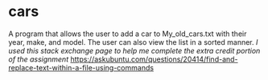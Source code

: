 # cars
A program that allows the user to add a car to My_old_cars.txt with their year, make, and model.
The user can also view the list in a sorted manner.
*I used this stack exchange page to help me complete the extra credit portion of the assignment*
https://askubuntu.com/questions/20414/find-and-replace-text-within-a-file-using-commands
